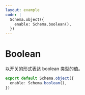 ```yaml
---
layout: example
code: |
  Schema.object({
    enable: Schema.boolean(),
  })
---
```


# Boolean

以开关的形式表达 boolean 类型的值。

```ts
export default Schema.object({
  enable: Schema.boolean(),
})
```

